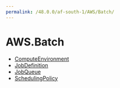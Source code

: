```yaml
---
permalink: /48.0.0/af-south-1/AWS/Batch/
---
```


# AWS.Batch



* [ComputeEnvironment](ComputeEnvironment.md)
* [JobDefinition](JobDefinition.md)
* [JobQueue](JobQueue.md)
* [SchedulingPolicy](SchedulingPolicy.md)